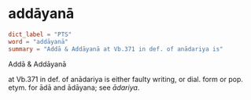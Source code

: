 # addāyanā

``` toml
dict_label = "PTS"
word = "addāyanā"
summary = "Addā & Addāyanā at Vb.371 in def. of anādariya is"
```

Addā & Addāyanā

at Vb.371 in def. of anādariya is either faulty writing, or dial. form or pop. etym. for ādā and ādāyana; see *ādariya*.

